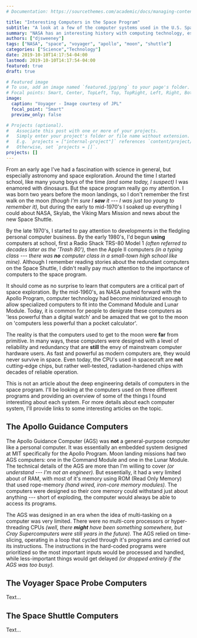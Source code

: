 ```yaml
---
# Documentation: https://sourcethemes.com/academic/docs/managing-content/

title: "Interesting Computers in the Space Program"
subtitle: "A look at a few of the computer systems used in the U.S. Space Program"
summary: "NASA has an interesting history with computing technology, especially building computers to last a long time and/or keep humans safe in their travels."
authors: ["djsweeney"]
tags: ["NASA", "space", "voyager", "apollo", "moon", "shuttle"]
categories: ["Science","Technology"]
date: 2019-10-10T14:17:54-04:00
lastmod: 2019-10-10T14:17:54-04:00
featured: true
draft: true

# Featured image
# To use, add an image named `featured.jpg/png` to your page's folder.
# Focal points: Smart, Center, TopLeft, Top, TopRight, Left, Right, BottomLeft, Bottom, BottomRight.
image:
  caption: "Voyager - Image courtesy of JPL"
  focal_point: "Smart"
  preview_only: false

# Projects (optional).
#   Associate this post with one or more of your projects.
#   Simply enter your project's folder or file name without extension.
#   E.g. `projects = ["internal-project"]` references `content/project/deep-learning/index.md`.
#   Otherwise, set `projects = []`.
projects: []
---
```


From an early age I've had a fascination with science in general, but especially astronomy and space exploration. Around the time I started school, like many young boys of the time *(and some today, I suspect)* I was enamored with dinosaurs. But the space program really go my attention. I was born two years before the moon landings, so I don't remember the first walk on the moon _(though I'm sure I **saw** it --- I was just too young to remember it),_ but during the early to mid-1970's I soaked up everything I could about NASA, Skylab, the Viking Mars Mission and news about the new Space Shuttle.

<!--
> I've never lost my love for space, even as the promise of the Space Shuttle's re-usability was replaced by the stark reality of just how complicated *(and dangerous)* such a vehicle could be. I remember exactly where I was and what I was doing when I found out about the Challenger explosion in 1986 *(in a college bookstore --- I heard the first news on the radio playing in the store),* and the Columbia re-entry failure in 2003 *(my wife woke me to tell me Columbia was burning up on re-entry --- I wasn't sure I heard her correctly).*
-->

By the late 1970's, I started to pay attention to developments in the fledgling personal computer business. By the early 1980's, I'd begun **using** computers at school, first a Radio Shack TRS-80 Model 1 *(often referred to decades later as the 'Trash 80'),* then the Apple II computers *(in a typing class --- there was __no__ computer class in a small-town high school like mine).* Although I remember reading stories about the redundant computers on the Space Shuttle, I didn't really pay much attention to the importance of computers to the space program.

It should come as no surprise to learn that computers are a critical part of space exploration. By the mid-1960's, as NASA pushed forward with the Apollo Program, computer technology had become miniaturized enough to allow specialized computers to fit into the Command Module and Lunar Module. Today, it is common for people to denigrate these computers as 'less powerful than a digital watch' and be amazed that we got to the moon on 'computers less powerful than a pocket calculator'.

The reality is that the computers used to get to the moon were **far** from primitive. In many ways, these computers were designed with a level of reliability and redundancy that are **still** the envy of mainstream computer hardware users. As fast and powerful as modern computers are, they would never survive in space. Even today, the CPU's used in spacecraft are **not** cutting-edge chips, but rather well-tested, radiation-hardened chips with decades of reliable operation.

This is not an article about the deep engineering details of computers in the space program. I'll be looking at the computers used on three different programs and providing an overview of some of the things I found interesting about each system. For more details about each computer system, I'll provide links to some interesting articles on the topic.

## The Apollo Guidance Computers

The Apollo Guidance Computer (AGS) was **not** a general-purpose computer like a personal computer. It was essentially an embedded system designed at MIT specifically for the Apollo Program. Moon landing missions had two AGS computers: one in the Command Module and one in the Lunar Module. The technical details of the AGS are more than I'm willing to cover *(or understand --- I'm not an engineer).* But essentially, it had a very limited about of RAM, with most of it's memory using ROM (Read Only Memory) that used rope-memory *(hand wired, iron-core memory modules).* The computers were designed so their core memory could withstand just about anything --- short of exploding, the computer would always be able to access its programs.

The AGS was designed in an era when the idea of multi-tasking on a computer was very limited. There were no multi-core processors or hyper-threading CPUs *(well, there __might__ have been something somewhere, but Cray Supercomputers were still years in the future).* The AGS relied on time-slicing, operating in a loop that cycled through it's programs and carried out its instructions. The instructions in the hard-coded programs were prioritized so the most important inputs would be processed and handled, while less-important things would get delayed *(or dropped entirely if the AGS was too busy).*

## The Voyager Space Probe Computers

Text...

## The Space Shuttle Computers

Text...

